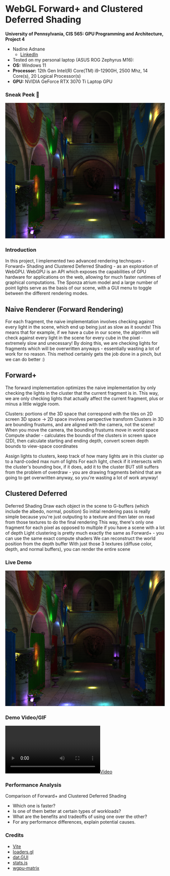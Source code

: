 WebGL Forward+ and Clustered Deferred Shading
======================

**University of Pennsylvania, CIS 565: GPU Programming and Architecture, Project 4**

* Nadine Adnane
  * [LinkedIn](https://www.linkedin.com/in/nadnane/)
* Tested on my personal laptop (ASUS ROG Zephyrus M16):
* **OS:** Windows 11
* **Processor:** 12th Gen Intel(R) Core(TM) i9-12900H, 2500 Mhz, 14 Core(s), 20 Logical Processor(s) 
* **GPU:** NVIDIA GeForce RTX 3070 Ti Laptop GPU

### Sneak Peek 👀

[![](img/thumb.png)](http://TODO.github.io/Project4-WebGPU-Forward-Plus-and-Clustered-Deferred)

### Introduction

In this project, I implemented two advanced rendering technques - Forward+ Shading and Clustered Deferred Shading - as an exploration of WebGPU. WebGPU is an API which exposes the capabilities of GPU hardware for applications on the web, allowing for much faster runtimes of graphical computations. The Sponza atrium model and a large number of point lights serve as the basis of our scene, with a GUI menu to toggle between the different rendering modes.

## Naive Renderer (Forward Rendering)
For each fragment, the naive implementation involves checking against every light in the scene, which end up being just as slow as it sounds! This means that for example, if we have a cube in our scene, the algorithm will check against every light in the scene for every cube in the pixel - extremely slow and unecessary! By doing this, we are checking lights for fragments which will be overwritten anyways - essentially wasting a lot of work for no reason. This method certainly gets the job done in a pinch, but we can do better :)

## Forward+
The forward implementation optimizes the naive implementation by only checking the lights in the cluster that the current fragment is in.
This way, we are only checking lights that actually affect the current fragment, plus or minus a little wiggle room.

Clusters: portions of the 3D space that correspond with the tiles on 2D screen
3D space -> 2D space involves perspective transform
Clusters in 3D are bounding frustums, and are aligned with the camera, not the scene!
When you move the camera, the bounding frustums move in world space
Compute shader - calculates the bounds of the clusters in screen space (2D), then calculate starting and ending depth, convert screen depth bounds to view-space coordinates

Assign lights to clusters, keep track of how many lights are in this cluster up to a hard-coded max num of lights
For each light, check if it intersects with the cluster's bounding box, if it does, add it to the cluster
BUT still suffers from the problem of overdraw - you are drawing fragments behind that are going to get overwritten anyway, so you're wasting a lot of work anyway!

## Clustered Deferred
Deferred Shading
Draw each object in the scene to G-buffers (which include the albedo, normal, position)
So initial rendering pass is really simple because you're just outputing to a texture and then later on read from those textures to do the final rendering
This way, there's only one fragment for each pixel as opposed to multiple if you have a scene with a lot of depth
Light clustering is pretty much exactly the same as Forward+ - you can use the same exact compute shaders
We can reconstruct the world position from the depth buffer
With just those 3 textures (diffuse color, depth, and normal buffers), you can render the entire scene

### Live Demo

[![](img/thumb.png)](http://nadnane.github.io/Project4-WebGPU-Forward-Plus-and-Clustered-Deferred)

### Demo Video/GIF

[![](img/video.mp4)](TODO)

### Performance Analysis
Comparison of Forward+ and Clustered Deferred Shading
- Which one is faster?
- Is one of them better at certain types of workloads?
- What are the benefits and tradeoffs of using one over the other?
- For any performance differences, explain potential causes.

### Credits

- [Vite](https://vitejs.dev/)
- [loaders.gl](https://loaders.gl/)
- [dat.GUI](https://github.com/dataarts/dat.gui)
- [stats.js](https://github.com/mrdoob/stats.js)
- [wgpu-matrix](https://github.com/greggman/wgpu-matrix)
